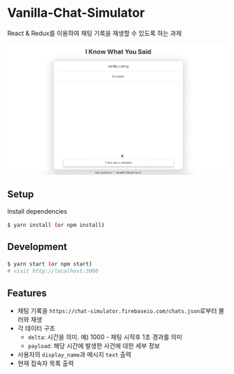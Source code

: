 # Vanilla-Chat-Simulator

React & Redux를 이용하여 채팅 기록을 재생할 수 있도록 하는 과제

![Vanilla-Chat-Simulator](chat-simulator.gif)


## Setup

Install dependencies

```sh
$ yarn install (or npm install)
```

## Development

```sh
$ yarn start (or npm start)
# visit http://localhost:3000
```

## Features

- 채팅 기록을 `https://chat-simulator.firebaseio.com/chats.json`로부터 불러와 재생
- 각 데이터 구조
  - `delta`: 시간을 의미. 예) 1000 - 채팅 시작후 1초 경과를 의미
  - `payload`: 해당 시간에 발생한 사건에 대한 세부 정보
- 사용자의 `display_name`과 메시지 `text` 출력
- 현재 접속자 목록 출력
